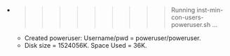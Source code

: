 * >>>>>>>>> Running inst-min-con-users-poweruser.sh ...
  * Created poweruser: Username/pwd = poweruser/poweruser.
  * Disk size = 1524056K. Space Used = 36K.
